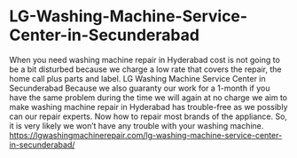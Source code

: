 # LG-Washing-Machine-Service-Center-in-Secunderabad
When you need washing machine repair in Hyderabad cost is not going to be a bit disturbed because we charge a low rate that covers the repair, the home call plus parts and label. LG Washing Machine Service Center in Secunderabad Because we also guaranty our work for a 1-month if you have the same problem during the time we will again at no charge we aim to make washing machine repair in Hyderabad has trouble-free as we possibly can our repair experts. Now how to repair most brands of the appliance. So, it is very likely we won’t have any trouble with your washing machine. https://lgwashingmachinerepair.com/lg-washing-machine-service-center-in-secunderabad/
